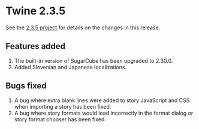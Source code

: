 # Twine 2.3.5

See the [2.3.5 project](https://github.com/klembot/twinejs/projects/7)
for details on the changes in this release.

## Features added

1. The built-in version of SugarCube has been upgraded to 2.30.0.
2. Added Slovenian and Japanese localizations.

## Bugs fixed

1. A bug where extra blank lines were added to story JavaScript and CSS
    when importing a story has been fixed.
2. A bug where story formats would load incorrectly in the format
    dialog or story format chooser has been fixed.
